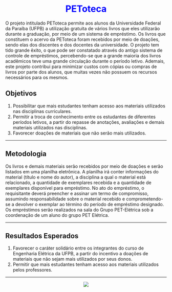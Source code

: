 <h1 Align='center'>
  <font color='blue'>
      PEToteca 
  </font>
</h1>

O projeto intitulado PEToteca permite aos alunos da Universidade Federal da Paraíba (UFPB) a utilização gratuita de vários livros que eles utilizarão durante a graduação, por meio de um sistema de empréstimo. Os livros que constituem o acervo da PEToteca foram recebidos por meio de doações, sendo elas dos discentes e dos docentes da universidade. O projeto tem tido grande êxito, o que pode ser constatado através do antigo sistema de controle de empréstimos, percebendo-se que a grande maioria dos livros acadêmicos teve uma grande circulação durante o período letivo. Ademais, este projeto contribui para minimizar custos com cópias ou compras de livros por parte dos alunos, que muitas vezes não possuem os recursos necessários para os mesmos. 

## Objetivos
1. Possibilitar que mais estudantes tenham acesso aos materiais utilizados nas disciplinas curriculares. 
2. Permitir a troca de conhecimento entre os estudantes de diferentes períodos letivos, a partir do repasse de anotações, avaliações e demais materiais utilizados nas disciplinas.
3. Favorecer doações de materiais que não serão mais utilizados.
___
## Metodologia
Os livros e demais materiais serão recebidos por meio de doações e serão listados em uma planilha eletrônica. A planilha irá conter informações do material (título e nome do autor), a disciplina a qual o material está relacionado, a quantidade de exemplares recebida e a quantidade de exemplares disponível para empréstimo. No ato do empréstimo, o requisitante deverá preencher e assinar um termo de compromisso, assumindo responsabilidade sobre o material recebido e comprometendo-se a devolver o exemplar ao término do período de empréstimo designado. Os empréstimos serão realizados na sala do Grupo PET-Elétrica sob a coordenação de um aluno do grupo PET Elétrica.
___
## Resultados Esperados
1. Favorecer o caráter solidário entre os integrantes do curso de Engenharia Elétrica da UFPB, a partir do incentivo a doações de materiais que não sejam mais utilizados por seus donos.
2. Permitir que mais estudantes tenham acesso aos materiais utilizados pelos professores. 
___
<p align="center">
  <img src="https://user-images.githubusercontent.com/77749126/190187387-cfc7897a-f885-4b33-a1be-c3aedbb52345.gif" />
</p>

